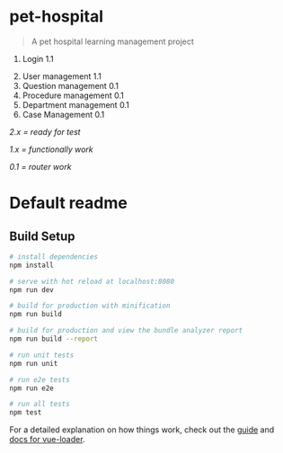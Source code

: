 # pet-hospital

> A pet hospital learning management project

1. Login 1.1
<!-- 2. Header 0.1
3. Sidebar 0.1 -->
2. User management 1.1
3. Question management 0.1
4. Procedure management 0.1
5. Department management 0.1
6. Case Management 0.1

*2.x = ready for test*

*1.x = functionally work*

*0.1 = router work*

# Default readme
## Build Setup

``` bash
# install dependencies
npm install

# serve with hot reload at localhost:8080
npm run dev

# build for production with minification
npm run build

# build for production and view the bundle analyzer report
npm run build --report

# run unit tests
npm run unit

# run e2e tests
npm run e2e

# run all tests
npm test
```

For a detailed explanation on how things work, check out the [guide](http://vuejs-templates.github.io/webpack/) and [docs for vue-loader](http://vuejs.github.io/vue-loader).
